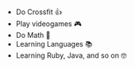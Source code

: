 - Do Crossfit :+1:
- Play videogames :video_game:
- Do Math :notebook:
- Learning Languages :books:
- Learning Ruby, Java, and so on :nerd_face:
